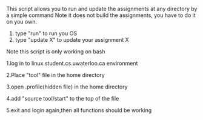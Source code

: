 This script allows you to run and update the assignments at any directory by a simple command
Note it does not build the assignments, you have to do it on you own.

1. type "run" to run you OS
2. type "update X" to update your assignment X



Note this script is only working on bash 

1.log in to linux.student.cs.uwaterloo.ca environment

2.Place "tool" file in the home directory

3.open .profile(hidden file) in the home directory

4.add "source tool/start" to the top of the file

5.exit and login again,then all functions should be working
